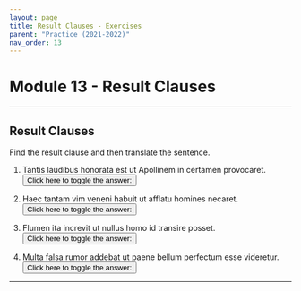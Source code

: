 ```yaml
---
layout: page
title: Result Clauses - Exercises
parent: "Practice (2021-2022)"
nav_order: 13
---
```


# Module 13 - Result Clauses

***

## Result Clauses

Find the result clause and then translate the sentence.

1. Tantis laudibus honorata est ut Apollinem in certamen provocaret.
<button onclick="toggleDisplay('prac1')">Click here to toggle the answer:</button> <span style="display: none;" id="prac1">"ut Apollinem in certamen provocaret; She was honored with such great praise that she challenged Apollo to a contest."</span>

2. Haec tantam vim veneni habuit ut afflatu homines necaret.
<button onclick="toggleDisplay('prac2')">Click here to toggle the answer:</button> <span style="display: none;" id="prac2">"ut afflatu homines necaret; She had so much strength that she killed men with her breath."</span>

3. Flumen ita increvit ut nullus homo id transire posset.
<button onclick="toggleDisplay('prac3')">Click here to toggle the answer:</button> <span style="display: none;" id="prac3">"ut nullus homo id transire posset; The river grew to such a degree that no man was able to cross it."</span>

4. Multa falsa rumor addebat ut paene bellum perfectum esse videretur.
<button onclick="toggleDisplay('prac4')">Click here to toggle the answer:</button> <span style="display: none;" id="prac4">"ut paene bellum perfectum videretur; Rumor added many false reports such that it seemed that the war was nearly over."</span>

***

<script>
function toggleDisplay(id) {
  const el = document.getElementById(id);
  el.style.display = el.style.display === 'none' ? 'inline' : 'none';
}
</script>
